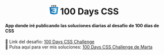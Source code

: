<h1 align="center"><a href="https://desarrolloweb.com/manuales/css3.html" target="_blank"> <img src="https://raw.githubusercontent.com/devicons/devicon/master/icons/css3/css3-original-wordmark.svg" alt="css3" width="40" height="30"/></a>100 Days CSS</h1>

<h4>App donde iré publicando las soluciones diarias al desafío de 100 días de CSS</h4>

:link:  Link del desafío: <a href="https://100dayscss.com/days/1/">100 Days CSS Challenge</a><br>
:brain:  Pulsa aquí para ver mis soluciones: <a href="https://martalopeez.github.io/100DaysCSS/">100 Days CSS Challenge de Marta</a>

